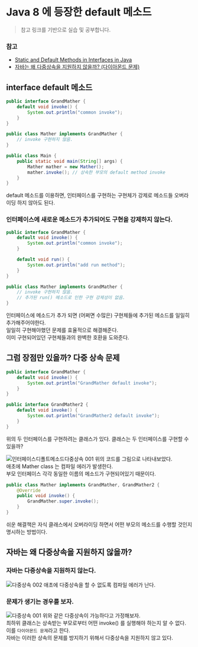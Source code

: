# Java 8 에 등장한 default 메소드

> 참고 링크를 기반으로 실습 및 공부합니다.

### 참고
- [Static and Default Methods in Interfaces in Java](https://www.baeldung.com/java-static-default-methods)
- [자바는 왜 다중상속을 지원하지 않을까? (다이아몬드 문제)](https://siyoon210.tistory.com/125)

## interface default 메소드
```java
public interface GrandMather {
    default void invoke() {
        System.out.println("common invoke");
    }
}

public class Mather implements GrandMather {
    // invoke 구현하지 않음.
}

public class Main {
    public static void main(String[] args) {
        Mather mather = new Mather();
        mather.invoke(); // 상속한 부모의 default method invoke 
    }
}
```

default 메소드를 이용하면, 인터페이스를 구현하는 구현체가 강제로 메소드들 오버라이딩 하지 않아도 된다.  

### 인터페이스에 새로운 메소드가 추가되어도 구현을 강제하지 않는다.  
```java
public interface GrandMather {
    default void invoke() {
        System.out.println("common invoke");
    }

    default void run() {
        System.out.println("add run method");
    }
}

public class Mather implements GrandMather {
    // invoke 구현하지 않음.
    // 추가된 run() 메소드로 인한 구현 강제성이 없음.
}
```
인터페이스에 메소드가 추가 되면 (어쩌면 수많은) 구현체들에 추가된 메소드를 일일히 추가해주어야한다.  
일일히 구현해야했던 문제를 효율적으로 해결해준다.  
이미 구현되어있던 구현체들과의 완벽한 호환을 도와준다.

## 그럼 장점만 있을까? 다중 상속 문제
```java
public interface GrandMather {
    default void invoke() {
        System.out.println("GrandMather default invoke");
    }
}

public interface GrandMather2 {
    default void invoke() {
        System.out.println("GrandMather2 default invoke");
    }
}
```
위의 두 인터페이스를 구현하려는 클래스가 있다. 클래스는 두 인터페이스를 구현할 수 있을까?  

![인터페이스디폴트메소드다중상속 001](https://user-images.githubusercontent.com/48097396/207510950-89df8f3b-b41d-4813-a0c1-43f7abe0ebdb.png)
위의 코드를 그림으로 나타내보았다.  
애초에 Mather class 는 컴파일 에러가 발생한다.  
부모 인터페이스 각각 동일한 이름의 메소드가 구현되어있기 때문이다.  

```java
public class Mather implements GrandMather, GrandMather2 {
    @Override
    public void invoke() {
        GrandMather.super.invoke();
    }
}
```
쉬운 해결책은 자식 클래스에서 오버라이딩 하면서 어떤 부모의 메소드를 수행할 것인지 명시하는 방법이다.



## 자바는 왜 다중상속을 지원하지 않을까?
### 자바는 다중상속을 지원하지 않는다.
![다중상속 002](https://user-images.githubusercontent.com/48097396/207272598-5ff9fca7-aa5a-40ab-a9c0-9c44cfcd64de.png)
애초에 다중상속을 할 수 없도록 컴파일 에러가 난다.

### 문제가 생기는 경우를 보자.
![다중상속 001](https://user-images.githubusercontent.com/48097396/207273019-ffcfc063-74f7-4339-b642-1fe458db4a73.png)
위와 같은 다중상속이 가능하다고 가정해보자.  
최하위 클래스는 상속받는 부모로부터 어떤 invoke() 를 실행해야 하는지 알 수 없다.  
이를 `다이아몬드 문제`라고 한다.  
자바는 이러한 상속의 문제를 방지하기 위해서 다중상속을 지원하지 않고 있다.